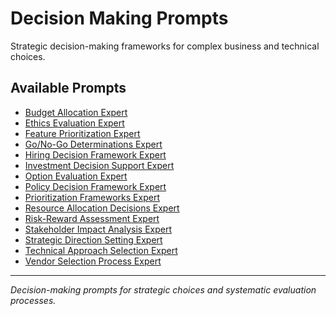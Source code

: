 # Decision Making Prompts

Strategic decision-making frameworks for complex business and technical choices.

## Available Prompts

- [Budget Allocation Expert](./budget-allocation-expert.md)
- [Ethics Evaluation Expert](./ethics-evaluation-expert.md)
- [Feature Prioritization Expert](./feature-prioritization-expert.md)
- [Go/No-Go Determinations Expert](./go-no-go-determinations-expert.md)
- [Hiring Decision Framework Expert](./hiring-decision-framework-expert.md)
- [Investment Decision Support Expert](./investment-decision-support-expert.md)
- [Option Evaluation Expert](./option-evaluation-expert.md)
- [Policy Decision Framework Expert](./policy-decision-framework-expert.md)
- [Prioritization Frameworks Expert](./prioritization-frameworks-expert.md)
- [Resource Allocation Decisions Expert](./resource-allocation-decisions-expert.md)
- [Risk-Reward Assessment Expert](./risk-reward-assessment-expert.md)
- [Stakeholder Impact Analysis Expert](./stakeholder-impact-analysis-expert.md)
- [Strategic Direction Setting Expert](./strategic-direction-setting-expert.md)
- [Technical Approach Selection Expert](./technical-approach-selection-expert.md)
- [Vendor Selection Process Expert](./vendor-selection-process-expert.md)

---

*Decision-making prompts for strategic choices and systematic evaluation processes.*